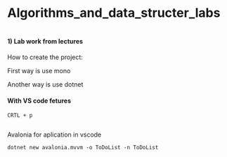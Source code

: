 # Algorithms_and_data_structer_labs

<h1></h1>


<h4>1) Lab work from lectures</h4>

<p>How to create the project:</p>
<p>First way is use mono<code></code></p>
<p>Another way is use dotnet<code></code></p>

<h4>With VS code fetures</h4>

<p><code>CRTL + p</code></p>
<img src = "">

<p>Avalonia for aplication in vscode</p>
<p><code>dotnet new avalonia.mvvm -o ToDoList -n ToDoList</code><p>
